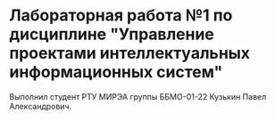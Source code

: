 # Лабораторная работа №1 по дисциплине "Управление проектами интеллектуальных информационных систем"
Выполнил студент РТУ МИРЭА группы ББМО-01-22 Кузькин Павел Александрович.